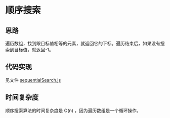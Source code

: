 # 顺序搜索

## 思路

遍历数组，找到跟目标值相等的元素，就返回它的下标。遍历结束后，如果没有搜索到目标值，就返回-1。

## 代码实现

见文件 [sequentialSearch.js](../sequentialSearch.js)

## 时间复杂度

顺序搜索算法的时间复杂度是 O(n) ，因为遍历数组是一个循环操作。
